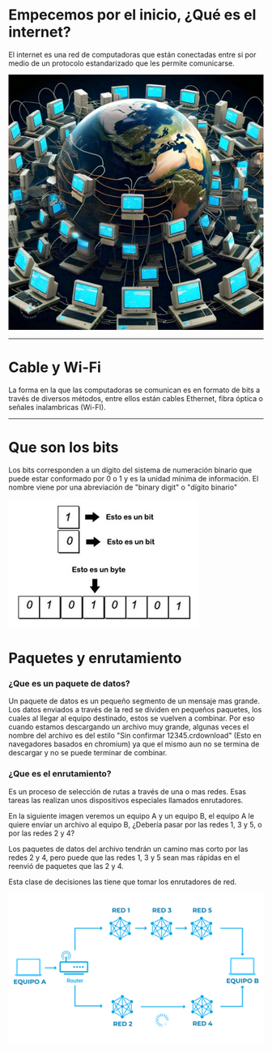 # Empecemos por el inicio, ¿Qué es el internet?

El internet es una red de computadoras que están conectadas entre si por medio de un protocolo estandarizado que les permite comunicarse.

![Concepto del internet](Images/image1.jpeg)

--------------------------------------------------

# Cable y Wi-Fi

La forma en la que las computadoras se comunican es en formato de bits a través de diversos métodos, entre ellos están cables Ethernet, fibra óptica o señales inalambricas (Wi-FI).

--------------------------------------------------

# Que son los bits

Los bits corresponden a un dígito del sistema de numeración binario que puede estar conformado por 0 o 1 y es la unidad mínima de información.
El nombre viene por una abreviación de "binary digit" o "dígito binario"

![Que son los bits](Images/image2.png)


# Paquetes y enrutamiento

### ¿Que es un paquete de datos?

Un paquete de datos es un pequeño segmento de un mensaje mas grande. Los datos enviados a través de la red se dividen en pequeños paquetes, los cuales al llegar al equipo destinado, estos se vuelven a combinar.
Por eso cuando estamos descargando un archivo muy grande, algunas veces el nombre del archivo es del estilo "Sin confirmar 12345.crdownload" (Esto en navegadores basados en chromium) ya que el mismo aun no se termina de descargar y no se puede terminar de combinar.

### ¿Que es el enrutamiento?

Es un proceso de selección de rutas a través de una o mas redes.
Esas tareas las realizan unos dispositivos especiales llamados enrutadores.

En la siguiente imagen veremos un equipo A y un equipo B, el equipo A le quiere enviar un archivo al equipo B, ¿Debería pasar por las redes 1, 3 y 5, o por las redes 2 y 4?

Los paquetes de datos del archivo tendrán un camino mas corto por las redes 2 y 4, pero puede que las redes 1, 3 y 5 sean mas rápidas en el reenvió de paquetes que las 2 y 4.

Esta clase de decisiones las tiene que tomar los enrutadores de red.

![Diagrama de enrutamiento](Images/image3.png)
